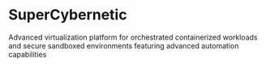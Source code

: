 # SuperCybernetic
Advanced virtualization platform for orchestrated containerized workloads and secure sandboxed environments featuring advanced automation capabilities

